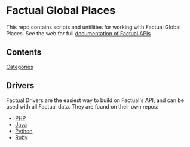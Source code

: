 # Factual Global Places
This repo contains scripts and untilities for working with Factual Global Places.  See the web for full [documentation of Factual APIs](http://developer.factual.com/display/docs/Factual+Developer+APIs+Version+3)

## Contents
[Categories](https://github.com/Factual/places/tree/master/categories)

## Drivers
Factual Drivers are the easiest way to build on Factual's API, and can be used with all Factual data. They are found on their own repos:

*   [PHP](https://github.com/Factual/factual-php-driver)
*   [Java](https://github.com/Factual/factual-java-driver)
*   [Python](https://github.com/Factual/factual-python-driver)
*   [Ruby](https://github.com/Factual/factual-ruby-driver)



